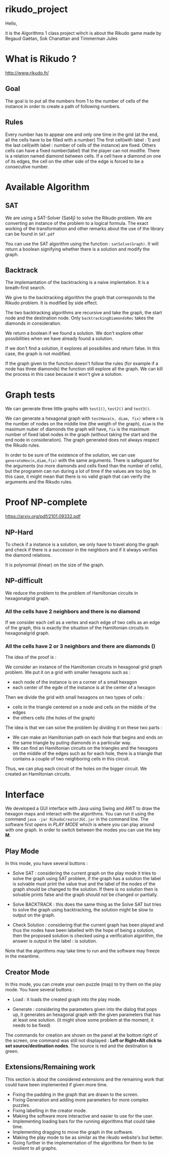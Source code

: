 # rikudo_project

Hello,

it is the Algorithms 1 class project wihch is about the Rikudo game made by
Regaud Gaëtan, Sok Chanattan and Timmerman Jules

# What is Rikudo ?
http://www.rikudo.fr/

## Goal

The goal is to put all the numbers from 1 to the number of cells of the instance in order to create a path of following numbers.

## Rules

Every number has to appear one and only one time in the grid (at the end, all the cells have to be filled with a number)
The first cell(with label : 1) and the last cell(with label : number of cells of the instance) are fixed.
Others cells can have a fixed number(label) that the player can not modifie.
There is a relation named diamond between cells. If a cell have a diamond on one of its edges, the cell on the other side of the edge is forced to be a consecutive number.

# Available Algorithm

## SAT

We are using a SAT-Solver (Sat4j) to solve the Rikudo problem. We are converting an instance of the problem to a logical formula. The exact working of the transformation and other remarks about the use of the library can be found in `SAT.pdf`

You can use the SAT algorithm using the function : `satSolve(Graph)`. It will return a boolean signifying whether there is a solution and modify the graph. 

## Backtrack

The implemantation of the backtracking is a naive implentation. It is a breath-first search.

We give to the backtracking algorithm the graph that corresponds to the Rikudo problem. It is modified by side effect.

The two backtracking algorithms are recursive and take the graph, the start node and the destination node.
Only `backtrackingDiamondsRec` takes the diamonds in consideration.

We return a boolean if we found a solution. We don't explore other possibilities when we have already found a solution.

If we don't find a solution, it explores all possibilies and return false. In this case, the graph is not modified.

If the graph given to the function doesn't follow the rules (for example if a node has three diamonds) the function still explore all the graph. We can kill the process in this case because it won't give a solution.


# Graph tests

We can generate three little graphs with `test1()`, `test2()` and `test3()`.

We can generate a hexagonal graph with `testHaxa(n, diam, fix)` where `n` is the number of nodes on the middle line (the weigth of the graph), `diam` is the maximum nuber of diamonds the graph will have, `fix` is the maximum number of fixed label nodes in the graph (without taking the start and the end node in consideration). The graph generated does not always respect the Rikudo rules.

In order to be sure of the existence of the solution, we can use `generateHex(n,diam,fix)` with the same arguments. There is safeguard for the arguments (no more diamonds and cells fixed than the number of cells), but the programm can run during a lot of time if the values are too big. In this case, it might mean that there is no valid graph that can verify the arguments and the Rikudo rules.

# Proof NP-complete
https://arxiv.org/pdf/2101.09332.pdf

## NP-Hard
To check if a instance is a solution, we only have to travel along the graph and check if there is a successor in the neighbors and if it always verifies the diamond relations.

It is polynomial (linear) on the size of the graph.

## NP-difficult
We reduce the problem to the problem of Hamiltonian circuits in hexagonalgrid graph.

### All the cells have 2 neighbors and there is no diamond
If we consider each cell as a vertex and each edge of two cells as an edge of the graph, this is exactly the situation of the Hamiltonian circuits in hexagonalgrid graph.

### All the cells have 2 or 3 neighbors and there are diamonds ()
The idea of the proof is :

We consider an instance of the Hamiltonian circuits in hexagonal grid graph problem. We put it on a grid with smaller hexagons such as :

- each node of the instance is on a corner of a small hexagon
- each center of the egde of the instance is at the center of a hexagon

Then we divide the grid with small hexagons on two types of cells :
- cells in the triangle centered on a node and cells on the middle of the edges
- the others cells (the holes of the graph)

The idea is that we can solve the problem by dividing it on these two parts :
- We can make an Hamiltonian path on each hole that begins and ends on the same triangle by puting diamonds in a particular way.
- We can find an Hamiltonian circuits on the triangles and the hexagons on the middle of the edges such as for each hole, there is a triangle that contains a couple of two neighboring cells in this circuit.

Thus, we can plug each circuit of the holes on the bigger circuit.
We created an Hamiltonian circuits.

# Interface

 We developed a GUI interface with Java using Swing and AWT to draw the hexagon maps and interact with the algorithms.
 You can run it using the command `java -jar RikudoCreatorJGC.jar` in the command line.
 The software first opens in *PLAY MODE* which is where you can play around with one graph.
 In order to switch between the modes you can use the key **M**.
 
 ## Play Mode
  In this mode, you have several buttons :
 
 - Solve SAT : considering the current graph on the play mode it tries to solve the graph using SAT problem, if the graph has a solution the label is solvable must print the value true and the label of the nodes of the graph should be changed to the solution. If there is no solution then is solvable prints false and the graph should not be changed or partially.
 
 - Solve BACKTRACK : this does the same thing as the Solve SAT but tries to solve the graph using backtracking, the solution might be slow to output on the graph.
 
 - Check Solution : considering that the current graph has been played and thus the nodes have been labelled with the hope of being a solution, then the proposed solution is checked using a verification algorithm, the answer is output in the label : is solution.
 
 Note that the algorithms may take time to run and the software may freeze in the meantime.
 
 ## Creator Mode
 In this mode, you can create your own puzzle (map) to try them on the play mode.
 You have several buttons :
 
 - Load : it loads the created graph into the play mode.
 
 - Generate : considering the parameters given into the dialog that pops up, it generates an hexagonal graph with the given parameters that has at least one solution. (it might show some problem at the moment, it needs to be fixed)
 
 The commands for creation are shown on the panel at the bottom right of the screen,
 one command was still not displayed : **Left or Right+Alt click to set source/destination nodes**. The source is red and the destination is green.
 
 ## Extensions/Remaining work
 This section is about the considered extensions and the remaining work that could have been implemented if given more time.
 
 - Fixing the padding in the graph that are drawn to the screen.
 - Fixing Generation and adding more parameters for more complex puzzles.
 - Fixing labelling in the creator mode.
 - Making the software more interactive and easier to use for the user.
 - Implementing loading bars for the running algorithms that could take time.
 - Implementing dragging to move the graph in the software.
 - Making the play mode to be as similar as the rikudo website's but better.
 - Going further in the implementation of the algorithms for them to be resilient to all graphs.
 
